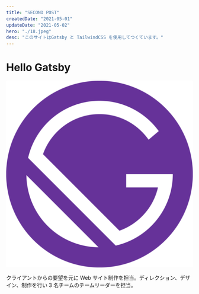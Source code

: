 ```yaml
---
title: "SECOND POST"
createdDate: "2021-05-01"
updateDate: "2021-05-02"
hero: "./18.jpeg"
desc: "このサイトはGatsby と TailwindCSS を使用してつくています。"
---
```


# Hello Gatsby

![Gatsbyjs](./icon.png)

クライアントからの要望を元に Web サイト制作を担当。ディレクション、デザイン、制作を行い 3 名チームのチームリーダーを担当。
